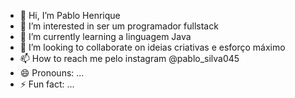 - 👋 Hi, I’m Pablo Henrique
- 👀 I’m interested in ser um programador fullstack
- 🌱 I’m currently learning a linguagem Java
- 💞️ I’m looking to collaborate on ideias criativas e esforço máximo
- 📫 How to reach me pelo instagram @pablo_silva045
- 😄 Pronouns: ...
- ⚡ Fun fact: ...

<!---
Pablo-Henri/Pablo-Henri is a ✨ special ✨ repository because its `README.md` (this file) appears on your GitHub profile.
You can click the Preview link to take a look at your changes.
--->
